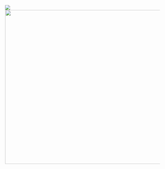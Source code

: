 <img src="https://user-images.githubusercontent.com/65691094/129464881-1fad0da1-412e-440f-bca6-6bd2c2ee3c6e.png"/>
<img src="https://user-images.githubusercontent.com/65691094/129465116-acb5758e-2e3e-417a-993b-b31306fd0b6f.png" width = "1300" height = "500"/>

